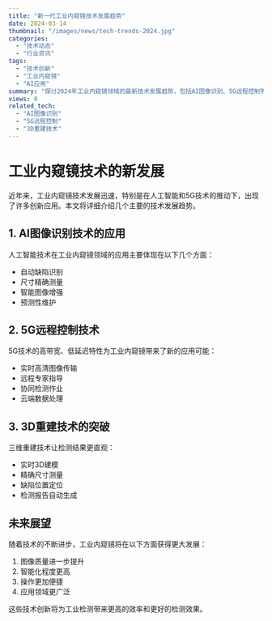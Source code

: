 ```yaml
---
title: "新一代工业内窥镜技术发展趋势"
date: 2024-03-14
thumbnail: "/images/news/tech-trends-2024.jpg"
categories: 
  - "技术动态"
  - "行业资讯"
tags:
  - "技术创新"
  - "工业内窥镜"
  - "AI应用"
summary: "探讨2024年工业内窥镜领域的最新技术发展趋势，包括AI图像识别、5G远程控制等创新应用"
views: 0
related_tech:
  - "AI图像识别"
  - "5G远程控制"
  - "3D重建技术"
---
```


# 工业内窥镜技术的新发展

近年来，工业内窥镜技术发展迅速，特别是在人工智能和5G技术的推动下，出现了许多创新应用。本文将详细介绍几个主要的技术发展趋势。

## 1. AI图像识别技术的应用

人工智能技术在工业内窥镜领域的应用主要体现在以下几个方面：

- 自动缺陷识别
- 尺寸精确测量
- 智能图像增强
- 预测性维护

## 2. 5G远程控制技术

5G技术的高带宽、低延迟特性为工业内窥镜带来了新的应用可能：

- 实时高清图像传输
- 远程专家指导
- 协同检测作业
- 云端数据处理

## 3. 3D重建技术的突破

三维重建技术让检测结果更直观：

- 实时3D建模
- 精确尺寸测量
- 缺陷位置定位
- 检测报告自动生成

## 未来展望

随着技术的不断进步，工业内窥镜将在以下方面获得更大发展：

1. 图像质量进一步提升
2. 智能化程度更高
3. 操作更加便捷
4. 应用领域更广泛

这些技术创新将为工业检测带来更高的效率和更好的检测效果。 